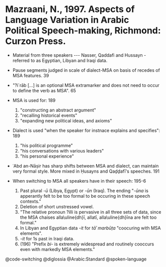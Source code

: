# Mazraani, N., 1997. Aspects of Language Variation in Arabic Political Speech-making, Richmond: Curzon Press.

- Material from three speakers --- Nasser, Qaddafi and Hussayn - referred to as Egyptian, Libyan and Iraqi data.
 
- Pause segments judged in scale of dialect-MSA on basis of recedes of MSA features. 39

- "?i`rāb [...] is an optional MSA extramarker and does not need to occur to define the verb as MSA". 65

- MSA is used for: 189
    1. "constructing an abstract argument"
    2. "recalling historical events"
    3. "expanding new political ideas, and axioms"
- Dialect is used "when the speaker for instnace explains and specifies": 189
    1. "his political programme"
    2. "his conversations with various leaders"
    3. "his personal experience"

- ʿAbd an-Nāṣir has sharp shifts between MSA and dialect, can maintain very formal style. More mixed in Ḥusayns and Qaḏḏafī's speeches. 191

- When switching to MSA all speakers have in their speech: 195-6
    1. Past plural *-ū* (Libya, Egypt) or *-ūn* (Iraq). The ending "*-ūna* is apperantly felt to be too formal to be occuring in these speech contexts." 
    2. Deletion of short unstressed vowel.
    3. "The relative pronoun ?illi is pervasive in all three sets of data, since the MSA chaises alla\uline{dh}ī, allatī, alla\uline{dh}īna are felt too formal."
    4. In Libyan and Egyptian data *-it* for *tāʾ marbūṭa* "coocuring with MSA elements".
    5. *-it* for 1s past in Iraqi data.
    6. (196) "Prefix *bi-* is extremely widespread and routinely cooccurs even with markedly MSA elements."

@code-switching
@diglossia
@Arabic:Standard
@spoken-language

